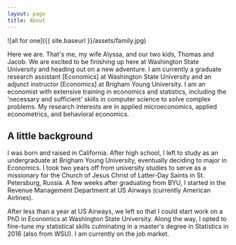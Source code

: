 ```yaml
---
layout: page
title: About
---
```


![all for one]({{ site.baseurl }}/assets/family.jpg)

Here we are. That's me, my wife Alyssa, and our two kids, Thomas and Jacob. We are excited to be finishing up here at Washington State University and heading out on a new adventure. I am currently a graduate research assistant [Economics] at Washington State University and an adjunct instructor [Economics] at Brigham Young University. I am an economist with extensive training in economics and statistics, including the 'necessary and sufficient' skills in computer science to solve complex problems. My research interests are in applied microeconomics, applied econometrics, and behavioral economics.

## A little background

I was born and raised in California. After high school, I left to study as an undergraduate at Brigham Young University, eventually deciding to major in Economics. I took two years off from university studies to serve as a missionary for the Church of Jesus Christ of Latter-Day Saints in St. Petersburg, Russia. A few weeks after graduating from BYU, I started in the Revenue Management Department at US Airways (currently American Airlines).

After less than a year at US Airways, we left so that I could start work on a PhD in Economics at Washington State University. Along the way, I opted to fine-tune my statistical skills culminating in a master's degree in Statistics in 2016 (also from WSU). I am currently on the job market.
